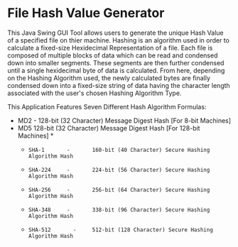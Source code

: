 # File Hash Value Generator
This Java Swing GUI Tool allows users to generate the unique Hash Value of a specified file on thier machine. Hashing is an algorithm used in order to calculate a fixed-size Hexidecimal Representation of a file. Each file is composed of multiple blocks of data which can be read and condensed down into smaller segments. These segments are then further condensed until a single hexidecimal byte of data is calculated. From here, depending on the Hashing Algorithm used, the newly calculated bytes are finally condensed down into a fixed-size string of data having the character length associated with the user's chosen Hashing Algorithm Type.

This Application Features Seven Different Hash Algorithm Formulas:

- MD2
           - 128-bit (32 Character) Message Digest 
           Hash [For 8-bit Machines]
- MD5      128-bit (32 Character) Message Digest 
           Hash [For 128-bit Machines]
     * 
     *     SHA-1       -       160-bit (40 Character) Secure Hashing Algorithm Hash
     *     SHA-224     -       224-bit (56 Character) Secure Hashing Algorithm Hash
     *     SHA-256     -       256-bit (64 Character) Secure Hashing Algorithm Hash
     *     SHA-348     -       338-bit (96 Character) Secure Hashing Algorithm Hash
     *     SHA-512       -     512-bit (128 Character) Secure Hashing Algorithm Hash
